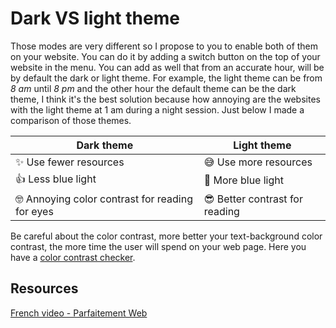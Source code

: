 # Dark VS light theme

Those modes are very different so I propose to you to enable both of them on your website. You can do it by adding a switch button on the top of your website in the menu. You can add as well that from an accurate hour, will be by default the dark or light theme. For example, the light theme can be from *8 am* until *8 pm* and the other hour the default theme can be the dark theme, I think it's the best solution because how annoying are the websites with the light theme at 1 am during a night session. Just below I made a comparison of those themes.

| Dark theme | Light theme |
| - | - |
| ✨ Use fewer resources | 😅 Use more resources |
| 👍 Less blue light | 🔵 More blue light |
| 🤓 Annoying color contrast for reading for eyes | 😎 Better contrast for reading | 

Be careful about the color contrast, more better your text-background color contrast, the more time the user will spend on your web page. Here you have a [color contrast checker](https://coolors.co/contrast-checker/112a46-acc8e5). 

## Resources

[French video - Parfaitement Web](https://www.youtube.com/watch?v=oVDbu8lhqAA&ab_channel=ParfaitementWeb)
